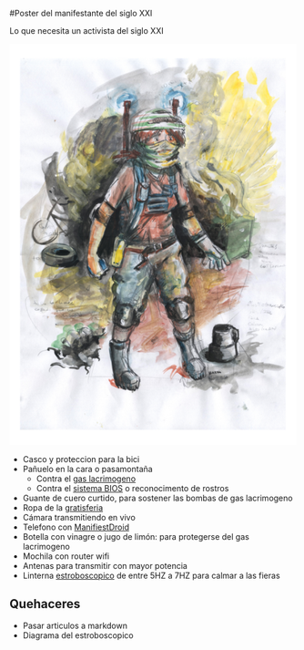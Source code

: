 #Poster del manifestante del siglo XXI

Lo que necesita un activista del siglo XXI

![Poster](poster/poster_revolucionario_de_accion_chico.png)

* Casco y proteccion para la bici
* Pañuelo en la cara o pasamontaña
  * Contra el [gas lacrimogeno](GAS.md)
  * Contra el [sistema BIOS](SIBIOS.md) o reconocimento de rostros
* Guante de cuero curtido, para sostener las bombas de gas lacrimogeno
* Ropa de la [gratisferia](Gratiferia.md)
* Cámara transmitiendo en vivo
* Telefono con [ManifiestDroid](manifiestdroid/)
* Botella con vinagre o jugo de limón: para protegerse del gas lacrimogeno
* Mochila con router wifi
 * Antenas para transmitir con mayor potencia
* Linterna [estroboscopico](https://www.instructables.com/id/Stop-Time-with-an-LED-Stroboscope/?ALLSTEPS) de entre 5HZ a 7HZ para calmar a las fieras

## Quehaceres

* Pasar articulos a markdown
* Diagrama del estroboscopico
